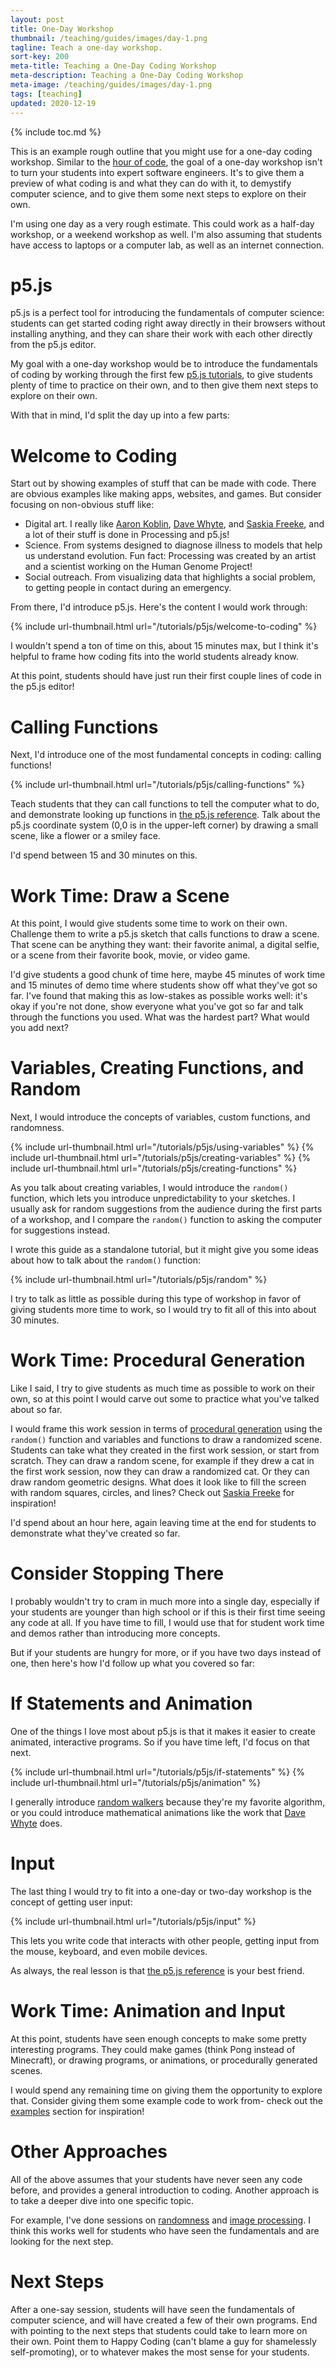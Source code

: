 ```yaml
---
layout: post
title: One-Day Workshop
thumbnail: /teaching/guides/images/day-1.png
tagline: Teach a one-day workshop.
sort-key: 200
meta-title: Teaching a One-Day Coding Workshop
meta-description: Teaching a One-Day Coding Workshop
meta-image: /teaching/guides/images/day-1.png
tags: [teaching]
updated: 2020-12-19
---
```


{% include toc.md %}

This is an example rough outline that you might use for a one-day coding workshop. Similar to the [hour of code](/teaching/guides/hour), the goal of a one-day workshop isn't to turn your students into expert software engineers. It's to give them a preview of what coding is and what they can do with it, to demystify computer science, and to give them some next steps to explore on their own.

I'm using one day as a very rough estimate. This could work as a half-day workshop, or a weekend workshop as well. I'm also assuming that students have access to laptops or a computer lab, as well as an internet connection.

# p5.js

p5.js is a perfect tool for introducing the fundamentals of computer science: students can get started coding right away directly in their browsers without installing anything, and they can share their work with each other directly from the p5.js editor.

My goal with a one-day workshop would be to introduce the fundamentals of coding by working through the first few [p5.js tutorials](/tutorials/p5js), to give students plenty of time to practice on their own, and to then give them next steps to explore on their own.

With that in mind, I'd split the day up into a few parts:

# Welcome to Coding

Start out by showing examples of stuff that can be made with code. There are obvious examples like making apps, websites, and games. But consider focusing on non-obvious stuff like:

- Digital art. I really like [Aaron Koblin](http://www.aaronkoblin.com/), [Dave Whyte](https://twitter.com/beesandbombs), and [Saskia Freeke](https://twitter.com/sasj_nl), and a lot of their stuff is done in Processing and p5.js!
- Science. From systems designed to diagnose illness to models that help us understand evolution. Fun fact: Processing was created by an artist and a scientist working on the Human Genome Project!
- Social outreach. From visualizing data that highlights a social problem, to getting people in contact during an emergency.

From there, I'd introduce p5.js. Here's the content I would work through:

{% include url-thumbnail.html url="/tutorials/p5js/welcome-to-coding" %}

I wouldn't spend a ton of time on this, about 15 minutes max, but I think it's helpful to frame how coding fits into the world students already know.

At this point, students should have just run their first couple lines of code in the p5.js editor!

# Calling Functions

Next, I'd introduce one of the most fundamental concepts in coding: calling functions!

{% include url-thumbnail.html url="/tutorials/p5js/calling-functions" %}

Teach students that they can call functions to tell the computer what to do, and demonstrate looking up functions in [the p5.js reference](https://p5js.org/reference/). Talk about the p5.js coordinate system (0,0 is in the upper-left corner) by drawing a small scene, like a flower or a smiley face.

I'd spend between 15 and 30 minutes on this.

# Work Time: Draw a Scene

At this point, I would give students some time to work on their own. Challenge them to write a p5.js sketch that calls functions to draw a scene. That scene can be anything they want: their favorite animal, a digital selfie, or a scene from their favorite book, movie, or video game.

I'd give students a good chunk of time here, maybe 45 minutes of work time and 15 minutes of demo time where students show off what they've got so far. I've found that making this as low-stakes as possible works well: it's okay if you're not done, show everyone what you've got so far and talk through the functions you used. What was the hardest part? What would you add next?

# Variables, Creating Functions, and Random

Next, I would introduce the concepts of variables, custom functions, and randomness.

{% include url-thumbnail.html url="/tutorials/p5js/using-variables" %}
{% include url-thumbnail.html url="/tutorials/p5js/creating-variables" %}
{% include url-thumbnail.html url="/tutorials/p5js/creating-functions" %}

As you talk about creating variables, I would introduce the `random()` function, which lets you introduce unpredictability  to your sketches. I usually ask for random suggestions from the audience during the first parts of a workshop, and I compare the `random()` function to asking the computer for suggestions instead.

I wrote this guide as a standalone tutorial, but it might give you some ideas about how to talk about the `random()` function:

{% include url-thumbnail.html url="/tutorials/p5js/random" %}

I try to talk as little as possible during this type of workshop in favor of giving students more time to work, so I would try to fit all of this into about 30 minutes.

# Work Time: Procedural Generation

Like I said, I try to give students as much time as possible to work on their own, so at this point I would carve out some to practice what you've talked about so far.

I would frame this work session in terms of [procedural generation](https://en.wikipedia.org/wiki/Procedural_generation) using the `random()` function and variables and functions to draw a randomized scene. Students can take what they created in the first work session, or start from scratch. They can draw a random scene, for example if they drew a cat in the first work session, now they can draw a randomized cat. Or they can draw random geometric designs. What does it look like to fill the screen with random squares, circles, and lines? Check out [Saskia Freeke](https://twitter.com/sasj_nl) for inspiration!

I'd spend about an hour here, again leaving time at the end for students to demonstrate what they've created so far.

# Consider Stopping There

I probably wouldn't try to cram in much more into a single day, especially if your students are younger than high school or if this is their first time seeing any code at all. If you have time to fill, I would use that for student work time and demos rather than introducing more concepts.

But if your students are hungry for more, or if you have two days instead of one, then here's how I'd follow up what you covered so far:

# If Statements and Animation

One of the things I love most about p5.js is that it makes it easier to create animated, interactive programs. So if you have time left, I'd focus on that next.

{% include url-thumbnail.html url="/tutorials/p5js/if-statements" %}
{% include url-thumbnail.html url="/tutorials/p5js/animation" %}

I generally introduce [random walkers](/examples/processing/animation/random-walker) because they're my favorite algorithm, or you could introduce mathematical animations like the work that [Dave Whyte](https://twitter.com/beesandbombs) does.

# Input

The last thing I would try to fit into a one-day or two-day workshop is the concept of getting user input:

{% include url-thumbnail.html url="/tutorials/p5js/input" %}

This lets you write code that interacts with other people, getting input from the mouse, keyboard, and even mobile devices.

As always, the real lesson is that [the p5.js reference](https://p5js.org/reference/) is your best friend.

# Work Time: Animation and Input

At this point, students have seen enough concepts to make some pretty interesting programs. They could make games (think Pong instead of Minecraft), or drawing programs, or animations, or procedurally generated scenes.

I would spend any remaining time on giving them the opportunity to explore that. Consider giving them some example code to work from- check out the [examples](/examples) section for inspiration!

# Other Approaches

All of the above assumes that your students have never seen any code before, and provides a general introduction to coding. Another approach is to take a deeper dive into one specific topic.

For example, I've done sessions on [randomness](/tutorials/p5js/random) and [image processing](https://docs.google.com/document/d/1AwZb0RT5aHOtuR5G6CY5FLEt2g9P17df4R89ocDILjg/edit). I think this works well for students who have seen the fundamentals and are looking for the next step.

# Next Steps

After a one-say session, students will have seen the fundamentals of computer science, and will have created a few of their own programs. End with pointing to the next steps that students could take to learn more on their own. Point them to Happy Coding (can't blame a guy for shamelessly self-promoting), or to whatever makes the most sense for your students.